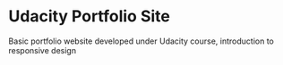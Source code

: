# Udacity Portfolio Site

Basic portfolio website developed under Udacity course, introduction to responsive design
